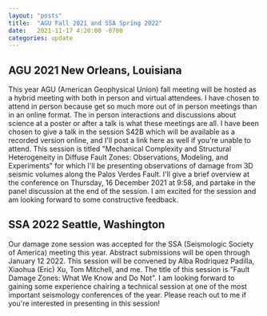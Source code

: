 ```yaml
---
layout: "posts"
title:  "AGU Fall 2021 and SSA Spring 2022"
date:   2021-11-17 4:20:00 -0700
categories: update
---
```

## AGU 2021 New Orleans, Louisiana
This year AGU (American Geophysical Union) fall meeting will be hosted as a hybrid meeting with both in person and virtual attendees. I have chosen to attend in person because get so much more out of in person meetings than in an online format. The in person interactions and discussions about science at a poster or after a talk is what these meetings are all. I have been chosen to give a talk in the session S42B which will be available as a recorded version online, and I'll post a link here as well if you're unable to attend. This session is titled "Mechanical Complexity and Structural Heterogeneity in Diffuse Fault Zones: Observations, Modeling, and Experiments" for which I'll be presenting observations of damage from 3D seismic volumes along the Palos Verdes Fault. I'll give a brief overview at the conference on Thursday, 16 December 2021 at 9:58, and partake in the panel discussion at the end of the session. I am excited for the session and am looking forward to some constructive feedback.  

## SSA 2022 Seattle, Washington
Our damage zone session was accepted for the SSA (Seismologic Society of America) meeting this year. Abstract submissions will be open through January 12 2022. This session will be convened by Alba Rodriquez Padilla, Xiaohua (Eric) Xu, Tom Mitchell, and me. The title of this session is "Fault Damage Zones: What We Know and Do Not". I am looking forward to gaining some experience chairing a technical session at one of the most important seismology conferences of the year. Please reach out to me if you're interested in presenting in this session!
